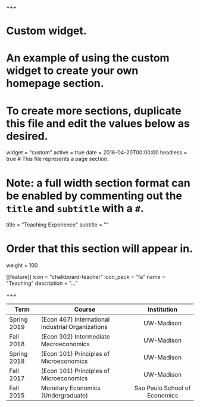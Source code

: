 +++
# Custom widget.
# An example of using the custom widget to create your own homepage section.
# To create more sections, duplicate this file and edit the values below as desired.
widget = "custom"
active = true
date = 2016-04-20T00:00:00
headless = true  # This file represents a page section.

# Note: a full width section format can be enabled by commenting out the `title` and `subtitle` with a `#`.
title = "Teaching Experience"
subtitle = ""

# Order that this section will appear in.
weight = 100



[[feature]]
  icon = "chalkboard-teacher"
  icon_pack = "fa"
  name = "Teaching"
  description = "..."



+++



| Term    | Course | Institution |
| ------------- |-------------| :-----:|
| Spring 2019 | (Econ 467) International Industrial Organizations |    UW-Madison |
| Fall 2018 | (Econ 302) Intermediate Macroeconomics |    UW-Madison |
| Spring 2018 | (Econ 101) Principles of Microeconomics |    UW-Madison |
| Fall 2017 | (Econ 101) Principles of Microeconomics |    UW-Madison |
| Fall 2015 | Monetary Economics (Undergraduate) |    Sao Paulo School of Economics |